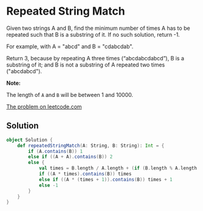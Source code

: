 # Repeated String Match

Given two strings A and B, find the minimum number of times A has to be
repeated such that B is a substring of it. If no such solution, return -1.

For example, with A = "abcd" and B = "cdabcdab".

Return 3, because by repeating A three times (“abcdabcdabcd”), B is a substring
of it; and B is not a substring of A repeated two times ("abcdabcd").

**Note:**

The length of `A` and `B` will be between 1 and 10000.

[The problem on leetcode.com](https://leetcode.com/problems/repeated-string-match/)

## Solution

```scala
object Solution {
    def repeatedStringMatch(A: String, B: String): Int = {
        if (A.contains(B)) 1
        else if ((A + A).contains(B)) 2
        else {
            val times = B.length / A.length + (if (B.length % A.length == 0) 0 else 1)
            if ((A * times).contains(B)) times
            else if ((A * (times + 1)).contains(B)) times + 1
            else -1
        }
    }
}
```
